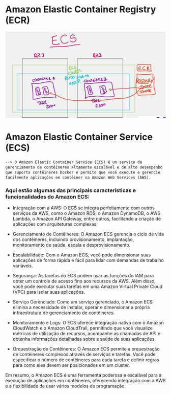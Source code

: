 # Amazon Elastic Container Registry (ECR)

![alt text](image.png)

# Amazon Elastic Container Service (ECS)

    --> O Amazon Elastic Container Service (ECS) é um serviço de gerenciamento de contêineres altamente escalável e de alto desempenho que suporta contêineres Docker e permite que você execute e gerencie facilmente aplicações em contêiner na Amazon Web Services (AWS).

### Aqui estão algumas das principais características e funcionalidades do Amazon ECS:

 - Integração com a AWS: O ECS se integra perfeitamente com outros serviços da AWS, como o Amazon RDS, o Amazon DynamoDB, o AWS Lambda, o Amazon API Gateway, entre outros, facilitando a criação de aplicações com arquiteturas complexas.

 - Gerenciamento de Contêineres: O Amazon ECS gerencia o ciclo de vida dos contêineres, incluindo provisionamento, implantação, monitoramento de saúde, escala e desprovisionamento.

 - Escalabilidade: Com o Amazon ECS, você pode dimensionar suas aplicações de forma rápida e fácil para lidar com demandas de trabalho variáveis.

 - Segurança: As tarefas do ECS podem usar as funções do IAM para obter um controle de acesso fino aos recursos da AWS. Além disso, você pode executar suas tarefas em uma Amazon Virtual Private Cloud (VPC) para isolar suas aplicações.

 - Serviço Gerenciado: Como um serviço gerenciado, o Amazon ECS elimina a necessidade de instalar, operar e dimensionar a própria infraestrutura de gerenciamento de contêineres.

 - Monitoramento e Logs: O ECS oferece integração nativa com o Amazon CloudWatch e o Amazon CloudTrail, permitindo que você visualize métricas de utilização de recursos, acompanhe as chamadas de API e obtenha informações detalhadas sobre a saúde de suas aplicações.

 - Orquestração de Contêineres: O Amazon ECS permite a orquestração de contêineres complexos através de serviços e tarefas. Você pode especificar o número de contêineres para cada tarefa e definir regras para como eles devem ser posicionados em um cluster.


Em resumo, o Amazon ECS é uma ferramenta poderosa e escalável para a execução de aplicações em contêineres, oferecendo integração com a AWS e a flexibilidade de usar vários modelos de programação.